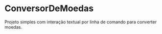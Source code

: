 # ConversorDeMoedas
Projeto simples com interação textual por linha de comando para converter moedas.
